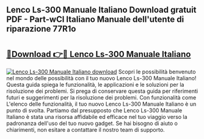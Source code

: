 ## Lenco Ls-300 Manuale Italiano Download gratuit PDF - Part-wCl Italiano Manuale dell'utente di riparazione 77R1o

# <h2><a href="http://dfgbrvx.blite.top/?on=Lenco+Ls-300+Manuale+Italiano">🔗Download 👉🔴 Lenco Ls-300 Manuale Italiano</a></h2>

[![Lenco Ls-300 Manuale Italiano download](https://i.imgur.com/lujVjoI.png)](http://dfgbrvx.blite.top/?on=Lenco+Ls-300+Manuale+Italiano)
Scopri le possibilità benvenuto nel mondo delle possibilità con il tuo nuovo Lenco Ls-300 Manuale Italiano! Questa guida spiega le funzionalità, le applicazioni e le soluzioni per la risoluzione dei problemi. Si prega di conservare questa guida per riferimenti futuri e suggerimenti per la risoluzione dei problemi. Con funzionalità come L'elenco delle funzionalità, il tuo nuovo Lenco Ls-300 Manuale Italiano è un punto di svolta. Partiamo dal presupposto che Lenco Ls-300 Manuale Italiano è stata una risorsa affidabile ed efficace nel tuo viaggio verso la padronanza dell'uso del tuo nuovo gadget. Se hai bisogno di aiuto o chiarimenti, non esitare a contattare il nostro team di supporto.
